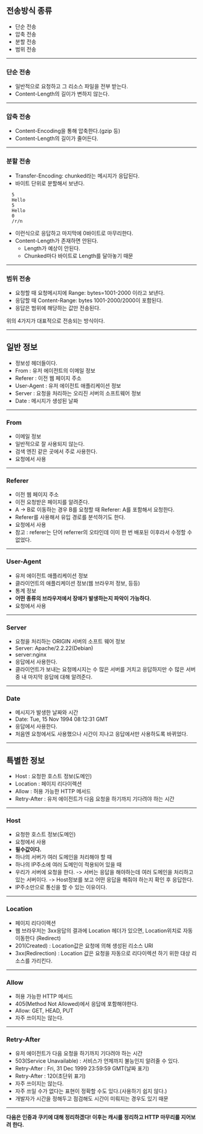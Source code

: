 ## 전송방식 종류

- 단순 전송
- 압축 전송
- 분할 전송
- 범위 전송

---

### 단순 전송

- 일반적으로 요청하고 그 리소스 파일을 전부 받는다.
- Content-Length의 길이가 변하지 않는다.

---

### 압축 전송

- Content-Encoding을 통해 압축한다.(gzip 등)
- Content-Length의 길이가 줄어든다.

---

### 분할 전송

- Transfer-Encoding: chunked라는 메시지가 응답된다.
- 바이트 단위로 분할해서 보낸다.

```
  5
  Hello
  5
  Hello
  0
  /r/n
```

- 이런식으로 응답하고 마지막에 0바이트로 마무리한다.
- Content-Length가 존재하면 안된다.
  - Length가 예상이 안된다.
  - Chunked마다 바이트로 Length를 달아놓기 때문

---

### 범위 전송

- 요청할 때 요청메시지에 Range: bytes=1001-2000 이라고 보낸다.
- 응답할 때 Content-Range: bytes 1001-2000/2000이 포함된다.
- 응답은 범위에 해당하는 값만 전송된다.

위의 4가지가 대표적으로 전송되는 방식이다.

---

## 일반 정보

- 정보성 헤더들이다.
- From : 유저 에이전트의 이메일 정보
- Referer : 이전 웹 페이지 주소
- User-Agent : 유저 에이전트 애플리케이션 정보
- Server : 요청을 처리하는 오리진 서버의 소프트웨어 정보
- Date : 메시지가 생성된 날짜

---

### From

- 이메일 정보
- 일반적으로 잘 사용되지 않는다.
- 검색 엔진 같은 곳에서 주로 사용한다.
- 요청에서 사용

---

### Referer

- 이전 웹 페이지 주소
- 이전 요청받은 페이지를 알려준다.
- A -> B로 이동하는 경우 B를 요청할 때 Referer: A를 포함해서 요청한다.
- Referer를 사용해서 유입 경로를 분석하기도 한다.
- 요청에서 사용
- 참고 : referer는 단어 referrer의 오타인데 이미 한 번 배포된 이후라서 수정할 수 없었다.

---

### User-Agent

- 유저 에이전트 애플리케이션 정보
- 클라이언트의 애플리케이션 정보(웹 브라우저 정보, 등등)
- 통계 정보
- **어떤 종류의 브라우저에서 장애가 발생하는지 파악이 가능하다.**
- 요청에서 사용

---

### Server

- 요청을 처리하는 ORIGIN 서버의 소프트 웨어 정보
- Server: Apache/2.2.22(Debian)
- server:nginx
- 응답에서 사용한다.
- 클라이언트가 보내는 요청메시지는 수 많은 서버를 거치고 응답하지만 수 많은 서버 중 내 마지막 응답에 대해 알려준다.

---

### Date

- 메시지가 발생한 날짜와 시간
- Date: Tue, 15 Nov 1994 08:12:31 GMT
- 응답에서 사용한다.
- 처음엔 요청에서도 사용했으나 시간이 지나고 응답에서만 사용하도록 바뀌었다.

---

## 특별한 정보

- Host : 요청한 호스트 정보(도메인)
- Location : 페이지 리다이렉션
- Allow : 허용 가능한 HTTP 메서드
- Retry-After : 유저 에이전트가 다음 요청을 하기까지 기다려야 하는 시간

---

### Host

- 요청한 호스트 정보(도메인)
- 요청에서 사용
- **필수값이다.**
- 하나의 서버가 여러 도메인을 처리해야 할 때
- 하나의 IP주소에 여러 도메인이 적용되어 있을 때
- 우리가 서버에 요청을 한다. -> 서버는 응답을 해야하는데 여러 도메인을 처리하고 있는 서버이다. -> Host정보를 보고 어떤 응답을 해줘야 하는지 확인 후 응답한다.
- IP주소만으로 통신을 할 수 있는 이유이다.

---

### Location

- 페이지 리다이렉션
- 웹 브라우저는 3xx응답의 결과에 Location 헤더가 있으면, Location위치로 자동 이동한다 (Redirect)
- 201(Created) : Location값은 요청에 의해 생성된 리소스 URI
- 3xx(Redirection) : Location 값은 요청을 자동으로 리다이렉션 하기 위한 대상 리소스를 가리킨다.

---

### Allow

- 허용 가능한 HTTP 메서드
- 405(Method Not Allowed)에서 응답에 포함해야한다.
- Allow: GET, HEAD, PUT
- 자주 쓰이지는 않는다.

---

### Retry-After

- 유저 에이전트가 다음 요청을 하기까지 기다려야 하는 시간
- 503(Service Unavailable) : 서비스가 언제까지 불능인지 알려줄 수 있다.
- Retry-After : Fri, 31 Dec 1999 23:59:59 GMT(날짜 표기)
- Retry-After : 120(초단위 표기)
- 자주 쓰이지는 않는다.
- 자주 쓰일 수가 없다는 표현이 정확할 수도 있다.(사용하기 쉽지 않다.)
- 개발자가 시간을 정해두고 점검해도 시간이 미뤄지는 경우도 있기 때문

---

**다음은 인증과 쿠키에 대해 정리하겠다! 이후는 캐시를 정리하고 HTTP 마무리를 지어보려 한다.**
